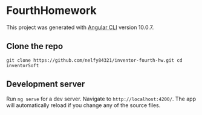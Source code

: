 # FourthHomework

This project was generated with [Angular CLI](https://github.com/angular/angular-cli) version 10.0.7.

## Clone the repo
`git clone https://github.com/nelfy84321/inventor-fourth-hw.git
cd inventorSoft`

## Development server

Run `ng serve` for a dev server. Navigate to `http://localhost:4200/`. The app will automatically reload if you change any of the source files.
